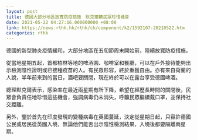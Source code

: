 ```yaml
---
layout: post
title: 德國大部分地區放寬防疫措施　默克爾籲民眾珍惜機會
date: 2021-05-22 04:27:16.000000000 +08:00
link: https://news.rthk.hk/rthk/ch/component/k2/1592107-20210522.htm
categories: rthk
---
```


德國的新型肺炎疫情緩和，大部分地區在五旬節周末開始前，陸續放寬防疫措施。

從當地星期五起，首都柏林等地的啤酒園、咖啡室和餐廳，可以在戶外接待能夠出示檢測陰性證明或已接種疫苗的人。有民眾形容，終於重獲自由。亦有來自荷蘭的人說，半年前來到的當日，酒吧要關閉，現在終於可以在露台享受德國啤酒。

總理默克爾表示，感染率在最近兩星期有所下降，希望在經歷長時間的關閉後，民眾會負責任地珍惜這些機會，強調病毒仍未消失，呼籲民眾繼續戴口罩，並保持社交距離。

另外，鑒於首先在印度發現的變種病毒在英國蔓延，決定從星期日起，只容許德國公民或居民從英國入境，無論他們能否出示陰性檢測結果，入境後都要隔離兩星期。
